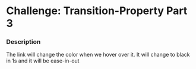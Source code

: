 # Challenge: Transition-Property Part 3

### Description
The link will change the color when we hover over it. 
It will change to black in 1s and it will be ease-in-out